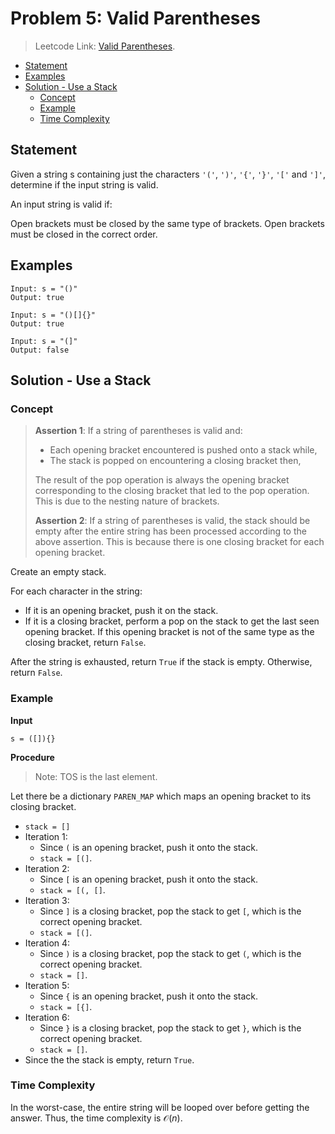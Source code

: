 # <!-- omit in toc --> Problem 5: Valid Parentheses

> Leetcode Link: [Valid Parentheses](https://leetcode.com/problems/valid-parentheses/).

- [Statement](#statement)
- [Examples](#examples)
- [Solution - Use a Stack](#solution---use-a-stack)
  - [Concept](#concept)
  - [Example](#example)
  - [Time Complexity](#time-complexity)

## Statement

Given a string s containing just the characters `'('`, `')'`, `'{'`, `'}'`, `'['` and `']'`, determine if the input string is valid.

An input string is valid if:

Open brackets must be closed by the same type of brackets.
Open brackets must be closed in the correct order.

## Examples

```block
Input: s = "()"
Output: true
```

```block
Input: s = "()[]{}"
Output: true
```

```block
Input: s = "(]"
Output: false
```

## Solution - Use a Stack

### Concept

> **Assertion 1**: If a string of parentheses is valid and:
>
> - Each opening bracket encountered is pushed onto a stack while,
> - The stack is popped on encountering a closing bracket then,
>
> The result of the pop operation is always the opening bracket corresponding to the closing bracket that led to the pop operation. This is due to the nesting nature of brackets.
>
> **Assertion 2**: If a string of parentheses is valid, the stack should be empty after the entire string has been processed according to the above assertion. This is because there is one closing bracket for each opening bracket.

Create an empty stack.

For each character in the string:

- If it is an opening bracket, push it on the stack.
- If it is a closing bracket, perform a pop on the stack to get the last seen opening bracket. If this opening bracket is not of the same type as the closing bracket, return `False`.

After the string is exhausted, return `True` if the stack is empty. Otherwise, return `False`.

### Example

**Input**

```block
s = ([]){}
```

**Procedure**

> Note: TOS is the last element.

Let there be a dictionary `PAREN_MAP` which maps an opening bracket to its closing bracket.

- `stack = []`
- Iteration 1:
  - Since `(` is an opening bracket, push it onto the stack.
  - `stack = [(]`.
- Iteration 2:
  - Since `[` is an opening bracket, push it onto the stack.
  - `stack = [(, []`.
- Iteration 3:
  - Since `]` is a closing bracket, pop the stack to get `[`, which is the correct opening bracket.
  - `stack = [(]`.
- Iteration 4:
  - Since `)` is a closing bracket, pop the stack to get `(`, which is the correct opening bracket.
  - `stack = []`.
- Iteration 5:
  - Since `{` is an opening bracket, push it onto the stack.
  - `stack = [{]`.
- Iteration 6:
  - Since `}` is a closing bracket, pop the stack to get `}`, which is the correct opening bracket.
  - `stack = []`.
- Since the the stack is empty, return `True`.

### Time Complexity

In the worst-case, the entire string will be looped over before getting the answer. Thus, the time complexity is $\mathcal{O}(n)$.
